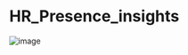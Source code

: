 # HR_Presence_insights
![image](https://github.com/Meetshah05-lab/HR_Presence_insights/assets/154343141/881c6885-79d5-4840-83f6-fce1e4722b6c)
